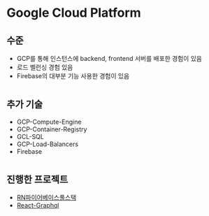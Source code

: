 # Google Cloud Platform

## 수준
- GCP를 통해 인스턴스에 backend, frontend 서버를 배포한 경험이 있음
- 로드 벨런싱 경험 있음
- Firebase의 대부분 기능 사용한 경험이 있음

#

## 추가 기술
- GCP-Compute-Engine
- GCP-Container-Registry
- GCL-SQL
- GCP-Load-Balancers
- Firebase
 
#

## 진행한 프로젝트
- [RN파이어베이스풀스택](./2020/RN파이어베이스풀스택.md)
- [React-Graphql](../2020/react-graphql.md)